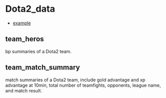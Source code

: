 # Dota2_data

* [example](https://medium.com/@waprin/python-and-dota2-analyzing-team-liquids-io-success-and-failure-7d44cc5979b2)

## team_heros

bp summaries of a Dota2 team.

## team_match_summary

match summaries of a Dota2 team, include gold advantage and xp advantage at 10min, total number of teamfights, opponents, league name, and
match result.

